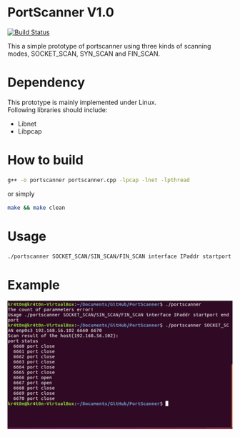 # PortScanner V1.0
[![Build Status](https://travis-ci.org/Kr4t0n/PortScanner.svg?branch=master)](https://travis-ci.org/Kr4t0n/PortScanner)

This a simple prototype of portscanner using three kinds of scanning modes, SOCKET_SCAN, SYN_SCAN and FIN_SCAN.

# Dependency
This prototype is mainly implemented under Linux.  
Following libraries should include:

* Libnet
* Libpcap

# How to build
```bash
g++ -o portscanner portscanner.cpp -lpcap -lnet -lpthread
```
or simply

```bash
make && make clean
```

# Usage
```bash
./portscanner SOCKET_SCAN/SIN_SCAN/FIN_SCAN interface IPaddr startport endport
```

# Example
![1](media/1.png)



